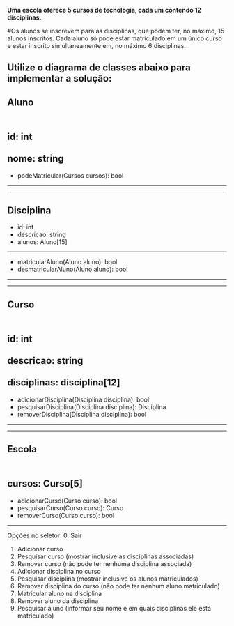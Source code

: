 <b>Uma escola oferece 5 cursos de tecnologia, cada um contendo 12 disciplinas.</b>

#Os alunos se inscrevem para as disciplinas, que podem ter, no máximo, 15 alunos inscritos.
Cada aluno só pode estar matriculado em um único curso e estar inscrito simultaneamente em, no máximo 6 disciplinas.

Utilize o diagrama de classes abaixo para implementar a solução:
----------------------------------------
Aluno
----------------------------------------
<br>id: int<br>
<br>nome: string<br>
----------------------------------------
+ podeMatricular(Cursos cursos): bool
----------------------------------------

----------------------------------------
Disciplina
----------------------------------------
- id: int
- descricao: string
- alunos: Aluno[15]
----------------------------------------
+ matricularAluno(Aluno aluno): bool
+ desmatricularAluno(Aluno aluno): bool
----------------------------------------

----------------------------------------------------------
Curso
----------------------------------------------------------
<br>id: int<br>
<br>descricao: string<br>
<br>disciplinas: disciplina[12] <br>
----------------------------------------------------------
+ adicionarDisciplina(Disciplina disciplina): bool
+ pesquisarDisciplina(Disciplina disciplina): Disciplina
+ removerDisciplina(Disciplina disciplina): bool
----------------------------------------------------------

------------------------------------
Escola
------------------------------------
<br>cursos: Curso[5]<br>
------------------------------------
+ adicionarCurso(Curso curso): bool
+ pesquisarCurso(Curso curso): Curso
+ removerCurso(Curso curso): bool
------------------------------------

Opções no seletor:
0. Sair
1. Adicionar curso
2. Pesquisar curso (mostrar inclusive as disciplinas associadas)
3. Remover curso (não pode ter nenhuma disciplina associada)
4. Adicionar disciplina no curso
5. Pesquisar disciplina (mostrar inclusive os alunos matriculados)
6. Remover disciplina do curso (não pode ter nenhum aluno matriculado)
7. Matricular aluno na disciplina
8. Remover aluno da disciplina
9. Pesquisar aluno (informar seu nome e em quais disciplinas ele está matriculado) 
